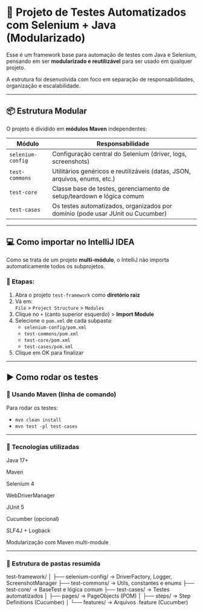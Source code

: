 # 🧪 Projeto de Testes Automatizados com Selenium + Java (Modularizado)

Esse é um framework base para automação de testes com Java e Selenium, pensando em ser **modularizado e reutilizável** para ser usado em qualquer projeto.  

A estrutura foi desenvolvida com foco em separação de responsabilidades, organização e escalabilidade.

---

## 📦 Estrutura Modular

O projeto é dividido em **módulos Maven** independentes:

| Módulo            | Responsabilidade                                                                 |
|-------------------|-----------------------------------------------------------------------------------|
| `selenium-config` | Configuração central do Selenium (driver, logs, screenshots)                      |
| `test-commons`    | Utilitários genéricos e reutilizáveis (datas, JSON, arquivos, enums, etc.)        |
| `test-core`       | Classe base de testes, gerenciamento de setup/teardown e lógica comum             |
| `test-cases`      | Os testes automatizados, organizados por domínio (pode usar JUnit ou Cucumber)    |

---

## 💻 Como importar no IntelliJ IDEA

Como se trata de um projeto **multi-módulo**, o IntelliJ não importa automaticamente todos os subprojetos.

### 🔁 Etapas:

1. Abra o projeto `test-framework` como **diretório raiz**
2. Vá em:  
   `File` > `Project Structure` > `Modules`
3. Clique no `+` (canto superior esquerdo) > **Import Module**
4. Selecione o `pom.xml` de cada subpasta:  
   - `selenium-config/pom.xml`  
   - `test-commons/pom.xml`  
   - `test-core/pom.xml`  
   - `test-cases/pom.xml`
5. Clique em OK para finalizar

---

## ▶️ Como rodar os testes

### 🧪 Usando Maven (linha de comando)

Para rodar os testes:
 - `mvn clean install`
 - `mvn test -pl test-cases` 

---

### 🧱 Tecnologias utilizadas
Java 17+

Maven

Selenium 4

WebDriverManager

JUnit 5

Cucumber (opcional)

SLF4J + Logback

Modularização com Maven multi-module

---

### 📁 Estrutura de pastas resumida
test-framework/
│
├── selenium-config/     → DriverFactory, Logger, ScreenshotManager
├── test-commons/        → Utils, constantes e enums
├── test-core/           → BaseTest e lógica comum
├── test-cases/          → Testes automatizados
│   ├── pages/           → PageObjects (POM)
│   ├── steps/           → Step Definitions (Cucumber)
│   └── features/        → Arquivos .feature (Cucumber)
